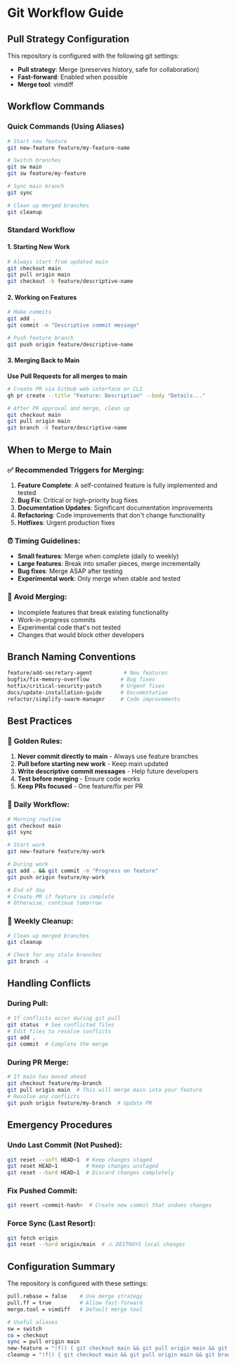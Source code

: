 # Git Workflow Guide

## Pull Strategy Configuration

This repository is configured with the following git settings:
- **Pull strategy**: Merge (preserves history, safe for collaboration)
- **Fast-forward**: Enabled when possible
- **Merge tool**: vimdiff

## Workflow Commands

### Quick Commands (Using Aliases)
```bash
# Start new feature
git new-feature feature/my-feature-name

# Switch branches
git sw main
git sw feature/my-feature

# Sync main branch
git sync

# Clean up merged branches
git cleanup
```

### Standard Workflow

#### 1. Starting New Work
```bash
# Always start from updated main
git checkout main
git pull origin main
git checkout -b feature/descriptive-name
```

#### 2. Working on Features
```bash
# Make commits
git add .
git commit -m "Descriptive commit message"

# Push feature branch
git push origin feature/descriptive-name
```

#### 3. Merging Back to Main
**Use Pull Requests for all merges to main**

```bash
# Create PR via GitHub web interface or CLI
gh pr create --title "Feature: Description" --body "Details..."

# After PR approval and merge, clean up
git checkout main
git pull origin main
git branch -d feature/descriptive-name
```

## When to Merge to Main

### ✅ **Recommended Triggers for Merging:**

1. **Feature Complete**: A self-contained feature is fully implemented and tested
2. **Bug Fix**: Critical or high-priority bug fixes
3. **Documentation Updates**: Significant documentation improvements
4. **Refactoring**: Code improvements that don't change functionality
5. **Hotfixes**: Urgent production fixes

### ⏰ **Timing Guidelines:**

- **Small features**: Merge when complete (daily to weekly)
- **Large features**: Break into smaller pieces, merge incrementally
- **Bug fixes**: Merge ASAP after testing
- **Experimental work**: Only merge when stable and tested

### 🚫 **Avoid Merging:**

- Incomplete features that break existing functionality
- Work-in-progress commits
- Experimental code that's not tested
- Changes that would block other developers

## Branch Naming Conventions

```bash
feature/add-secretary-agent          # New features
bugfix/fix-memory-overflow          # Bug fixes
hotfix/critical-security-patch      # Urgent fixes
docs/update-installation-guide      # Documentation
refactor/simplify-swarm-manager     # Code improvements
```

## Best Practices

### 🎯 **Golden Rules:**
1. **Never commit directly to main** - Always use feature branches
2. **Pull before starting new work** - Keep main updated
3. **Write descriptive commit messages** - Help future developers
4. **Test before merging** - Ensure code works
5. **Keep PRs focused** - One feature/fix per PR

### 🔄 **Daily Workflow:**
```bash
# Morning routine
git checkout main
git sync

# Start work
git new-feature feature/my-work

# During work
git add . && git commit -m "Progress on feature"
git push origin feature/my-work

# End of day
# Create PR if feature is complete
# Otherwise, continue tomorrow
```

### 🧹 **Weekly Cleanup:**
```bash
# Clean up merged branches
git cleanup

# Check for any stale branches
git branch -a
```

## Handling Conflicts

### During Pull:
```bash
# If conflicts occur during git pull
git status  # See conflicted files
# Edit files to resolve conflicts
git add .
git commit  # Complete the merge
```

### During PR Merge:
```bash
# If main has moved ahead
git checkout feature/my-branch
git pull origin main  # This will merge main into your feature
# Resolve any conflicts
git push origin feature/my-branch  # Update PR
```

## Emergency Procedures

### Undo Last Commit (Not Pushed):
```bash
git reset --soft HEAD~1  # Keep changes staged
git reset HEAD~1         # Keep changes unstaged
git reset --hard HEAD~1  # Discard changes completely
```

### Fix Pushed Commit:
```bash
git revert <commit-hash>  # Create new commit that undoes changes
```

### Force Sync (Last Resort):
```bash
git fetch origin
git reset --hard origin/main  # ⚠️ DESTROYS local changes
```

## Configuration Summary

The repository is configured with these settings:
```bash
pull.rebase = false    # Use merge strategy
pull.ff = true         # Allow fast-forward
merge.tool = vimdiff   # Default merge tool

# Useful aliases
sw = switch
co = checkout
sync = pull origin main
new-feature = "!f() { git checkout main && git pull origin main && git checkout -b \"$1\"; }; f"
cleanup = "!f() { git checkout main && git pull origin main && git branch --merged | grep -v \"\\*\\|main\\|master\" | xargs -n 1 git branch -d; }; f"
```
